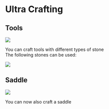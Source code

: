 # Ultra Crafting

## Tools

<img src="https://cdn.discordapp.com/attachments/698641984499220531/1117491346391957615/Bildschirmfoto_2023-06-11_um_18.24.15.png" />

You can craft tools with different types of stone </br>
The following stones can be used:

<img src="https://cdn.discordapp.com/attachments/698641984499220531/1117491347012718622/Bildschirmfoto_2023-06-11_um_18.27.28.png" />


## Saddle

<img src="https://cdn.discordapp.com/attachments/698641984499220531/1117500403408449586/Bildschirmfoto_2023-06-11_um_18.26.15.png" />

You can now also craft a saddle
